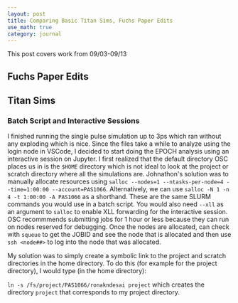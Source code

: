 ```yaml
---
layout: post
title: Comparing Basic Titan Sims, Fuchs Paper Edits
use_math: true
category: journal
---
```


This post covers work from 09/03-09/13

## Fuchs Paper Edits 


## Titan Sims

### Batch Script and Interactive Sessions

I finished running the single pulse simulation up to 3ps which ran without any exploding which is nice. Since the files take a while to analyze using the login node in VSCode, I decided to start doing the EPOCH analysis using an interactive session on Jupyter. I first realized that the default directory OSC places us in is the `$HOME` directory which is not ideal to look at the project or scratch directory where all the simulations are. Johnathon's solution was to manually allocate resources using `salloc --nodes=1 --ntasks-per-node=4 --time=1:00:00 --account=PAS1066`. Alternatively, we can use `salloc -N 1 -n 4 -t 1:00:00 -A PAS1066` as a shorthand. These are the same SLURM commands you would use in a batch script. You would also need `--xll` as an argument to `salloc` to enable XLL forwarding for the interactive session. OSC recommmends submitting jobs for 1 hour or less because they can run on nodes reserved for debugging. Once the nodes are allocated, can check with `squeue` to get the JOBID and see the node that is allocated and then use `ssh <node##>` to log into the node that was allocated. 

My solution was to simply create a symbolic link to the project and scratch directories in the home directory. To do this (for example for the project directory), I would type (in the home directory): 

`
ln -s /fs/project/PAS1066/ronakndesai project
`
which creates the directory `project` that corresponds to my project directory.


